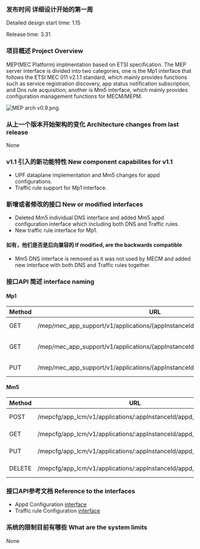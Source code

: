 ### 发布时间 详细设计开始的第一周
Detailed design start time: 1.15

Release time: 3.31

### 项目概述 Project Overview
MEP(MEC Platform) implmentation based on ETSI specification. The MEP server interface is divided into two categories, one is the Mp1 interface that follows the ETSI MEC 011 v2.1.1 standard, which mainly provides functions such as service registration discovery, app status notification subscription, and Dns rule acquisition; another is Mm5 interface, which mainly provides configuration management functions for MECM/MEPM.

![](http://docs.edgegallery.org/zh_CN/latest/_images/144714_23890cda_7624956.png "MEP arch v0.9.png")

### 从上一个版本开始架构的变化 Architecture changes from last release
None

### v1.1 引入的新功能特性 New component capabilites for v1.1
* UPF dataplane implementation and Mm5 changes for appd configurations.
* Traffic rule support for Mp1 interface.

### 新增或者修改的接口 New or modified interfaces
* Deleted Mm5 individual DNS interface and added Mm5 appd configuration interface which including both DNS and Traffic rules.
* New traffic rule interface for Mp1.

#### 如有，他们是否是后向兼容的 If modified, are the backwards compatible
* Mm5 DNS interface is removed as it was not used by MECM and added new interface with both DNS and Traffic rules together.

### 接口API 简述 interface naming

#### Mp1
|  Method | URL  | Description|
|---|---|---|
| GET | /mep/mec_app_support/v1/applications/\{appInstanceId\}/traffic_rules | Get all traffic rules |
| GET | /mep/mec_app_support/v1/applications/\{appInstanceId\}/traffic_rules/\{trafficRuleId\} | Get individual traffic rule |
| PUT | /mep/mec_app_support/v1/applications/\{appInstanceId\}/traffic_rules/\{trafficRuleId\} | Update a traffic rule |

#### Mm5
|  Method | URL  | Description|
|---|---|---|
| POST | /mepcfg/app_lcm/v1/applications/:appInstanceId/appd_configuration | Create appd configuration |
| GET | /mepcfg/app_lcm/v1/applications/:appInstanceId/appd_configuration | Get appd configuration |
| PUT | /mepcfg/app_lcm/v1/applications/:appInstanceId/appd_configuration | Put appd configuration |
| DELETE | /mepcfg/app_lcm/v1/applications/:appInstanceId/appd_configuration | Delete appd configuration |

### 接口API参考文档 Reference to the interfaces
* Appd Configuration [interface](https://gitee.com/edgegallery/docs/blob/master/Projects/MEP/MEP_Interfaces.md)
* Traffic rule Configuration [interface](https://gitee.com/edgegallery/docs/blob/master/Projects/MEP/MEP_Interfaces.md)

### 系统的限制目前有哪些 What are the system limits
None